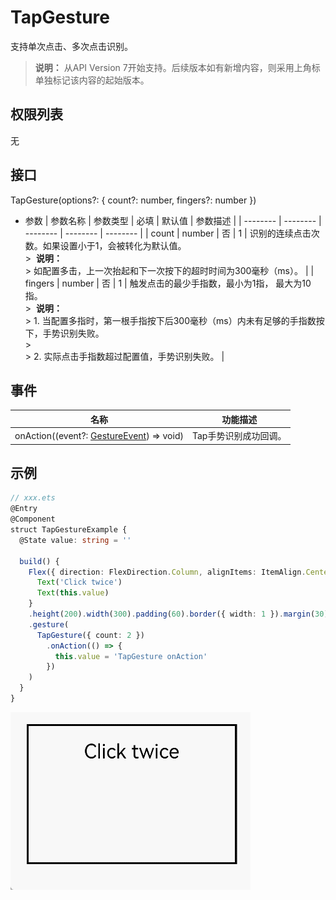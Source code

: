 # TapGesture

支持单次点击、多次点击识别。

>  **说明：**
> 从API Version 7开始支持。后续版本如有新增内容，则采用上角标单独标记该内容的起始版本。


## 权限列表

无


## 接口

TapGesture(options?: { count?: number, fingers?: number })

- 参数
  | 参数名称 | 参数类型 | 必填 | 默认值 | 参数描述 |
  | -------- | -------- | -------- | -------- | -------- |
  | count | number | 否 | 1 | 识别的连续点击次数。如果设置小于1，会被转化为默认值。<br/>>&nbsp;&nbsp;**说明：**<br/>>&nbsp;如配置多击，上一次抬起和下一次按下的超时时间为300毫秒（ms）。 |
  | fingers | number | 否 | 1 | 触发点击的最少手指数，最小为1指，&nbsp;最大为10指。<br/>>&nbsp;&nbsp;**说明：**<br/>>&nbsp;1.&nbsp;当配置多指时，第一根手指按下后300毫秒（ms）内未有足够的手指数按下，手势识别失败。<br/>>&nbsp;<br/>>&nbsp;2.&nbsp;实际点击手指数超过配置值，手势识别失败。 |


## 事件

| 名称 | 功能描述 |
| -------- | -------- |
| onAction((event?:&nbsp;[GestureEvent](ts-gesture-settings.md))&nbsp;=&gt;&nbsp;void) | Tap手势识别成功回调。 |


## 示例

```ts
// xxx.ets
@Entry
@Component
struct TapGestureExample {
  @State value: string = ''

  build() {
    Flex({ direction: FlexDirection.Column, alignItems: ItemAlign.Center, justifyContent: FlexAlign.SpaceBetween }) {
      Text('Click twice')
      Text(this.value)
    }
    .height(200).width(300).padding(60).border({ width: 1 }).margin(30)
    .gesture(
      TapGesture({ count: 2 })
        .onAction(() => {
          this.value = 'TapGesture onAction'
        })
    )
  }
}
```

![zh-cn_image_0000001174422900](figures/zh-cn_image_0000001174422900.gif)
